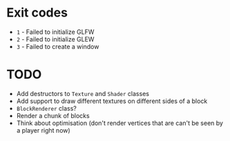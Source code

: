 # Exit codes

- `1` - Failed to initialize GLFW
- `2` - Failed to initialize GLEW
- `3` - Failed to create a window

# TODO

- Add destructors to `Texture` and `Shader` classes
- Add support to draw different textures on different sides of a block
- `BlockRenderer` class?
- Render a chunk of blocks
- Think about optimisation (don't render vertices that are can't be seen by a player right now)